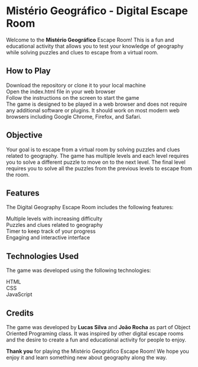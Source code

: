 # Mistério Geográfico - Digital Escape Room

Welcome to the **Mistério Geográfico** Escape Room! This is a fun and educational activity that allows you to test your knowledge of geography while solving puzzles and clues to escape from a virtual room.

## How to Play

Download the repository or clone it to your local machine  
Open the index.html file in your web browser  
Follow the instructions on the screen to start the game  
The game is designed to be played in a web browser and does not require any additional software or plugins. It should work on most modern web browsers including Google Chrome, Firefox, and Safari.  

## Objective

Your goal is to escape from a virtual room by solving puzzles and clues related to geography. The game has multiple levels and each level requires you to solve a different puzzle to move on to the next level. The final level requires you to solve all the puzzles from the previous levels to escape from the room.

## Features

The Digital Geography Escape Room includes the following features:

Multiple levels with increasing difficulty  
Puzzles and clues related to geography  
Timer to keep track of your progress  
Engaging and interactive interface  

## Technologies Used

The game was developed using the following technologies:

HTML  
CSS  
JavaScript  

## Credits

The game was developed by **Lucas Silva** and **João Rocha** as part of Object Oriented Programing class. It was inspired by other digital escape rooms and the desire to create a fun and educational activity for people to enjoy.

**Thank you** for playing the Mistério Geográfico Escape Room! We hope you enjoy it and learn something new about geography along the way.
